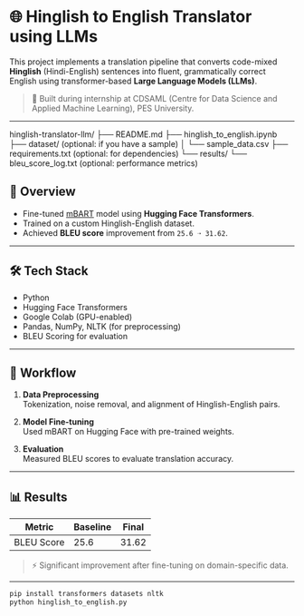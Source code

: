 # 🌐 Hinglish to English Translator using LLMs

This project implements a translation pipeline that converts code-mixed **Hinglish** (Hindi-English) sentences into fluent, grammatically correct English using transformer-based **Large Language Models (LLMs)**.

> 🧠 Built during internship at CDSAML (Centre for Data Science and Applied Machine Learning), PES University.

---
hinglish-translator-llm/
├── README.md
├── hinglish_to_english.ipynb
├── dataset/                (optional: if you have a sample)
│   └── sample_data.csv
├── requirements.txt        (optional: for dependencies)
└── results/
    └── bleu_score_log.txt  (optional: performance metrics)


## 📌 Overview

- Fine-tuned [mBART](https://huggingface.co/facebook/mbart-large-50-many-to-many-mmt) model using **Hugging Face Transformers**.
- Trained on a custom Hinglish-English dataset.
- Achieved **BLEU score** improvement from `25.6 ➝ 31.62`.

---

## 🛠️ Tech Stack

- Python
- Hugging Face Transformers
- Google Colab (GPU-enabled)
- Pandas, NumPy, NLTK (for preprocessing)
- BLEU Scoring for evaluation

---

## 🔄 Workflow

1. **Data Preprocessing**  
   Tokenization, noise removal, and alignment of Hinglish-English pairs.

2. **Model Fine-tuning**  
   Used mBART on Hugging Face with pre-trained weights.

3. **Evaluation**  
   Measured BLEU scores to evaluate translation accuracy.

---

## 📊 Results

| Metric        | Baseline | Final  |
|---------------|----------|--------|
| BLEU Score    | 25.6     | 31.62  |

> ⚡ Significant improvement after fine-tuning on domain-specific data.

---

```bash
pip install transformers datasets nltk
python hinglish_to_english.py
